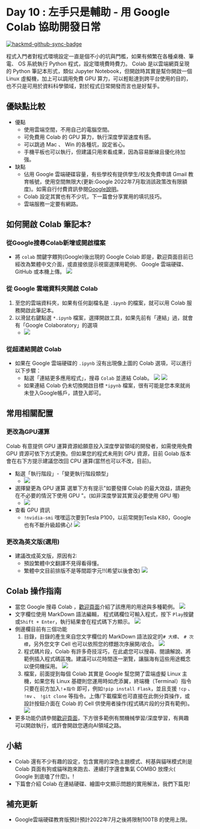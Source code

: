# Day 10 : 左手只是輔助 - 用 Google Colab 協助開發日常

[![hackmd-github-sync-badge](https://hackmd.io/plNUFNx8QCC3osqU7rOs8g/badge)](https://hackmd.io/plNUFNx8QCC3osqU7rOs8g)


程式入門者對程式環境設定一直是個不小的坑與門檻，如果有頻繁在各種桌機、筆電、 OS 系統執行 Python 程式，設定環境費時費力。 Colab 是以雲端網頁呈現的 Python 筆記本形式，類似 Jupyter Notebook，但開啟時其實是幫你開啟一個 Linux 虛擬機，加上可以調用免費 GPU 算力，可以輕鬆達到跨平台使用的目的，也不只是可用於資料科學領域，對於程式日常開發而言也是好幫手。

## 優缺點比較

- 優點
    - 使用雲端空間，不用自己的電腦空間。
    - 可免費用 Colab 的 GPU 算力，執行深度學習速度有感。
    - 可以跳過 Mac 、 Win 的各種坑，設定省心。
    - 手機平板也可以執行，但建議只用來看成果，因為容易斷線且優化待加強。
- 缺點
    - 佔用 Google 雲端硬碟容量，有些學校有提供學生/校友免費申請 Gmail 教育帳號，使用空間無限大(更新:Google 2022年7月取消該政策改有限額度)。如需自行付費資訊參閱[Google說明](https://one.google.com/about)。
    - Colab 設定其實也有不少坑，下一篇會分享實用的填坑技巧。
    - 雲端服務一定要有網路。


## 如何開啟 Colab 筆記本?

### 從Google搜尋Colab新增或開啟檔案
- 將 `colab` 關鍵字餵狗(Google)後出現的 Google Colab 即是，歡迎頁面目前已經改為繁體中文介面，或直接依提示視窗選擇用範例、 Google 雲端硬碟、 GitHub 或本機上傳。
![](https://i.imgur.com/IkX1tK7.png)


### 從 Google 雲端資料夾開啟 Colab

1. 至您的雲端資料夾，如果有任何副檔名是 `.ipynb` 的檔案，就可以用 Colab 服務開啟此筆記本。
1. 以滑鼠右鍵點選 `*.ipynb` 檔案，選擇開啟工具，如果先前有「連結」過，就會有「Google Colaboratory」的選項
    - ![](https://i.imgur.com/AfAsIwl.png)



### 從超連結開啟 Colab

- 如果在 Google 雲端硬碟的 `.ipynb` 沒有出現像上圖的 Colab 選項，可以進行以下步驟：
    - 點選「連結更多應用程式」，搜尋 `Colab` 並連結 Colab。
      ![](https://i.imgur.com/Yw96xLN.png)
      ![](https://i.imgur.com/Cn90jT6.png)
    - 如果連結 Colab 仍未切換開啟目標 `*ipynb` 檔案，很有可能是您本來就尚未登入Google帳戶，請登入即可。
    

## 常用相關配置

### 更改為GPU運算
Colab 有意提供 GPU 運算資源給願意投入深度學習領域的開發者，如需使用免費 GPU 資源可依下方式更換。但如果您的程式未用到 GPU 資源，目前 Golab 版本會在右下方提示建議您改回 CPU 運算(當然也可以不改，目前)。
- 點選「執行階段」-「變更執行階段類型」 
    - ![](https://i.imgur.com/Fasesyk.png)
- 選擇變更為 GPU 運算
  選單下方有提示"如要發揮 Colab 的最大效益，請避免在不必要的情況下使用 GPU "。(如非深度學習其實沒必要使用 GPU 喔)
    - ![](https://i.imgur.com/AK92WM1.png)
- 查看 GPU 資訊
    - `!nvidia-smi`
      嘿嘿這次要到Tesla P100，以前常開到Tesla K80，Google也有不斷升級超佛心!
      ![](https://i.imgur.com/twdGwyc.png)
      
### 更改為英文版(選用)
-  建議改成英文版，原因有2:
    - 預設繁體中文翻譯不見得看得懂。
    - 繁體中文目前排版不是等間距字元!!(希望以後會改)
      ![](https://i.imgur.com/P7004qM.png)

## Colab 操作指南

- 當您 Google 搜尋 Colab ，[歡迎頁面]( https://colab.research.google.com/notebooks/intro.ipynb)介紹了該應用的用途與多種範例。
  ![](https://i.imgur.com/FIvE7I3.png)
- 文字欄位使用 MarkDown 語法編輯， 程式碼欄位可輸入程式，按下 `Play`按鍵或`Shift + Enter`，執行結果會在程式碼下方顯示。
  ![](https://i.imgur.com/yQ9hMa2.png)
- 側邊欄目前有三個功能
    1. 目錄，目錄的產生來自您文字欄位的 MarkDown 語法設定的`# 大標`、 `# 次標`，另外您文字 Cell 也可以依照您的標題次序展開/收合。
      ![](https://i.imgur.com/TWPjhZQ.png)
    2. 程式碼片段，Colab 有許多奇技淫巧，在此處您可以搜尋、閱讀解說、將範例插入程式碼區塊。建議可以花時間逐一瀏覽，讓腦海有這些用途概念以便伺機採用。
      ![](https://i.imgur.com/mwYRJIs.png)
    3. 檔案，前面提到每個 Colab 其實是 Google 幫您開了雲端虛擬 Linux 主機，如果您有 Linux 基礎則您運用時如虎添翼，終端機（Terminal）指令只要在前方加入`!`+`指令` 即可，例如`!pip install Flask`，並且支援 `!cp` 、 `!mv` 、 `!git clone` 等指令。上傳/下載檔案也可直接在此側分頁操作，或設計按鈕介面在 Colab 的 Cell 供使用者操作(程式碼片段的分頁有範例)。
      ![](https://i.imgur.com/mwrCOAr.png)
- 更多功能仍請參閱[歡迎頁面]( https://colab.research.google.com/notebooks/intro.ipynb)，下方很多範例有關機械學習/深度學習，有興趣可以開啟執行，或許會開啟您邁向AI領域之路。

## 小結
- Colab 還有不少有趣的設定，包含實用的深色主題模式、柯基與貓咪模式則是 Colab 頁面有狗或貓咪跑來跑去、連續打字還會集氣 COMBO 放煙火( Google 到底嗑了什麼)。!
- 下篇會介紹 Colab 在連結硬碟、繪圖中文顯示問題的實用解法，我們下篇見!

## 補充更新
- Google雲端硬碟教育版預計預計2022年7月之後將限制100TB 的使用上限。